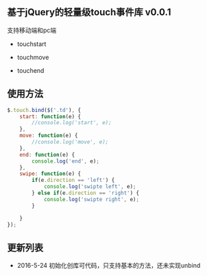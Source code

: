 ## 基于jQuery的轻量级touch事件库 v0.0.1

支持移动端和pc端

* touchstart

* touchmove

* touchend

## 使用方法

```javascript
$.touch.bind($('.td'), {
    start: function(e) {
        //console.log('start', e);
    },
    move: function(e) {
        //console.log('move', e);
    },
    end: function(e) {
        console.log('end', e);
    },
    swipe: function(e) {
        if(e.direction == 'left') {
            console.log('swipte left', e);
        } else if(e.direction == 'right') {
            console.log('swipte right', e);
        }

    }
});
```

## 更新列表

* 2016-5-24 初始化创库可代码，只支持基本的方法，还未实现unbind
